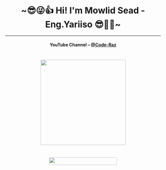 <h1 align="center"> ~😎😜👍 Hi! I'm Mowlid Sead - Eng.Yariiso 😎🖤💥~ </h1>

<hr>
<h4 align="center">YouTube Channel – <a href="https://www.youtube.com/@Code-Raz">@Code-Raz</a><h4>

<h1 align="center">
  <div align="center" style="margin: 40px 0">
      <a href="https://github.com/topdev0729/github-profile-views-counter">
          <img width="275px" src="https://komarev.com/ghpvc/?username=mowlidsead&color=DE002D">
      </a>
  </div>
  <div align="center" style="margin: 40px 0">
      <!-- Followers -->
      <a href="https://github.com/mowlidsead?tab=followers">
          <img width="220px" height="25px" style="border-radius: 3px" src="https://img.shields.io/github/followers/mowlidsead?style=flat-square">
      </a>
  </div>
</h1>
